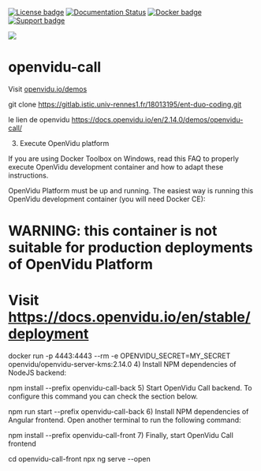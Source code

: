 [![License badge](https://img.shields.io/badge/license-Apache2-orange.svg)](http://www.apache.org/licenses/LICENSE-2.0)
[![Documentation Status](https://readthedocs.org/projects/openviduio-docs/badge/?version=stable)](https://docs.openvidu.io/en/stable/?badge=stable)
[![Docker badge](https://img.shields.io/docker/pulls/fiware/orion.svg)](https://hub.docker.com/r/openvidu/openvidu-call/)
[![Support badge](https://img.shields.io/badge/support-sof-yellowgreen.svg)](https://openvidu.discourse.group/)

[![][OpenViduLogo]](http://openvidu.io)

openvidu-call
===

Visit [openvidu.io/demos](http://openvidu.io/demos#3)

[OpenViduLogo]: https://secure.gravatar.com/avatar/5daba1d43042f2e4e85849733c8e5702?s=120



git clone https://gitlab.istic.univ-rennes1.fr/18013195/ent-duo-coding.git


le lien de openvidu https://docs.openvidu.io/en/2.14.0/demos/openvidu-call/

3) Execute OpenVidu platform

If you are using Docker Toolbox on Windows, read this FAQ to properly execute OpenVidu development container and how to adapt these instructions.

OpenVidu Platform must be up and running. The easiest way is running this OpenVidu development container (you will need Docker CE):

# WARNING: this container is not suitable for production deployments of OpenVidu Platform
# Visit https://docs.openvidu.io/en/stable/deployment

docker run -p 4443:4443 --rm -e OPENVIDU_SECRET=MY_SECRET openvidu/openvidu-server-kms:2.14.0
4) Install NPM dependencies of NodeJS backend:

npm install --prefix openvidu-call-back
5) Start OpenVidu Call backend. To configure this command you can check the section below.

npm run start --prefix openvidu-call-back
6) Install NPM dependencies of Angular frontend. Open another terminal to run the following command:

npm install --prefix openvidu-call-front
7) Finally, start OpenVidu Call frontend

cd openvidu-call-front
npx ng serve --open